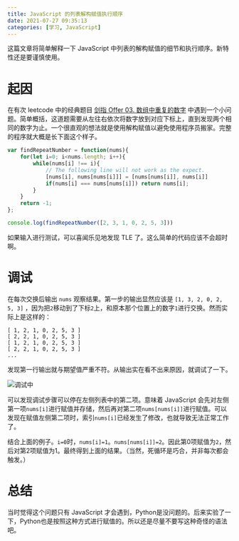 ```yaml
---
title: JavaScript 的列表解构赋值执行顺序
date: 2021-07-27 09:35:13
categories: [学习, JavaScript]
---
```


这篇文章将简单解释一下 JavaScript 中列表的解构赋值的细节和执行顺序。新特性还是要谨慎使用。

<!-- more -->

# 起因

在有次 leetcode 中的经典题目 [剑指 Offer 03. 数组中重复的数字](https://leetcode-cn.com/problems/shu-zu-zhong-zhong-fu-de-shu-zi-lcof/) 中遇到一个小问题。简单概括，这道题需要从左往右依次将数字放到对应下标上，直到发现两个相同的数字为止。一个很直观的想法就是使用解构赋值以避免使用程序员搬家。完整的程序就大概是长下面这个样子。

```JavaScript
var findRepeatNumber = function(nums){
    for(let i=0; i<nums.length; i++){
        while(nums[i] !== i){
            // The following line will not work as the expect.
            [nums[i], nums[nums[i]]] = [nums[nums[i]], nums[i]]
            if(nums[i] === nums[nums[i]]) return nums[i];
        }
    }
    return -1;
};

console.log(findRepeatNumber([2, 3, 1, 0, 2, 5, 3]))
``` 

如果输入进行测试，可以喜闻乐见地发现 TLE 了。这么简单的代码应该不会超时啊。

# 调试

在每次交换后输出 `nums` 观察结果。第一步的输出显然应该是 `[1, 3, 2, 0, 2, 5, 3]` ，因为把`2`移动到了下标`2`上，和原本那个位置上的数字`1`进行交换。然而实际上是这样的：

```
[ 1, 2, 1, 0, 2, 5, 3 ]
[ 2, 2, 1, 0, 2, 5, 3 ]
[ 1, 2, 1, 0, 2, 5, 3 ]
[ 2, 2, 1, 0, 2, 5, 3 ]
...
```

发现第一行输出就与期望值严重不符。从输出实在看不出来原因，就调试了一下。

![调试中](./jsdebug.png "调试中")

可以发现调试步骤可以停在左侧列表中的第二项。意味着 JavaScript 会先对左侧第一项`nums[i]`进行赋值并存储，然后再对第二项`nums[nums[i]]`进行赋值。可以发现在赋值左侧第二项时，索引`nums[i]`已经发生了修改，也就导致无法正常工作了。

结合上面的例子。`i=0`时，`nums[i]=1`。`nums[nums[i]]=2`。因此第0项赋值为`2`，然后对第2项赋值为1。最终得到上面的结果。（当然，死循环是巧合，并非每次都会触发。）

# 总结

当时觉得这个问题只有 JavaScript 才会遇到，Python是没问题的。后来实验了一下，Python也是按照这种方式进行赋值的。所以还是尽量不要写这种奇怪的语法吧。

